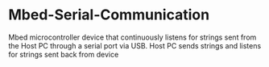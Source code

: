 Mbed-Serial-Communication
=========================

Mbed microcontroller device that continuously listens for strings sent from the Host PC through a serial port via USB. Host PC sends strings and listens for strings sent back from device
